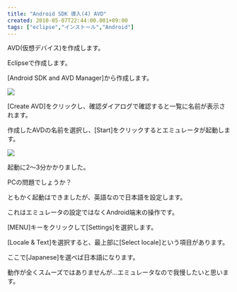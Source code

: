 ```yaml
---
title: "Android SDK 導入(4) AVD"
created: 2010-05-07T22:44:00.001+09:00
tags: ["eclipse","インストール","Android"]
---
```

AVD(仮想デバイス)を作成します。

Eclipseで作成します。

[Android SDK and AVD Manager]から作成します。

[![](http://3.bp.blogspot.com/_rtlYXd55yO0/S-QVaEvAJpI/AAAAAAAAFJU/D0Q4hoKIjXY/s320/WS000004.BMP)](http://3.bp.blogspot.com/_rtlYXd55yO0/S-QVaEvAJpI/AAAAAAAAFJU/D0Q4hoKIjXY/s1600/WS000004.BMP)

[Create AVD]をクリックし、確認ダイアログで確認すると一覧に名前が表示されます。

作成したAVDの名前を選択し、[Start]をクリックするとエミュレータが起動します。

[![](http://3.bp.blogspot.com/_rtlYXd55yO0/S-QWjV9LdzI/AAAAAAAAFJc/MHs_cRCCYvw/s320/WS000005.BMP)](http://3.bp.blogspot.com/_rtlYXd55yO0/S-QWjV9LdzI/AAAAAAAAFJc/MHs_cRCCYvw/s1600/WS000005.BMP)

起動に2～3分かかりました。

PCの問題でしょうか？

ともかく起動はできましたが、英語なので日本語を設定します。

これはエミュレータの設定ではなくAndroid端末の操作です。

[MENU]キーをクリックして[Settings]を選択します。

[Locale & Text]を選択すると、最上部に[Select locale]という項目があります。

ここで[Japanese]を選べば日本語になります。

動作が全くスムーズではありませんが…エミュレータなので我慢したいと思います。
